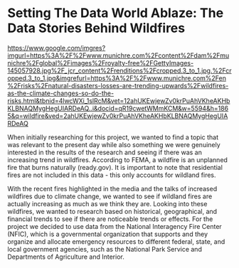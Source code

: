 # Setting The Data World Ablaze: The Data Stories Behind Wildfires

https://www.google.com/imgres?imgurl=https%3A%2F%2Fwww.munichre.com%2Fcontent%2Fdam%2Fmunichre%2Fglobal%2Fimages%2Froyalty-free%2FGettyImages-145057928.jpg%2F_jcr_content%2Frenditions%2Fcropped.3_to_1.jpg.%2Fcropped.3_to_1.jpg&imgrefurl=https%3A%2F%2Fwww.munichre.com%2Fen%2Frisks%2Fnatural-disasters-losses-are-trending-upwards%2Fwildfires-as-the-climate-changes-so-do-the-risks.html&tbnid=4lwcWXi_1slRcM&vet=12ahUKEwjewZv0krPuAhVKheAKHbKLBNAQMygHegUIARDeAQ..i&docid=qR19cwetWMmKCM&w=5594&h=1865&q=wildfire&ved=2ahUKEwjewZv0krPuAhVKheAKHbKLBNAQMygHegUIARDeAQ

When initially researching for this project, we wanted to find a topic that was relevant to the present day while also something we were genuinely interested in the results of the research and seeing if there was an increasing trend in wildfires.
According to FEMA, a wildfire is an unplanned fire that burns naturally (ready.gov). It is important to note that residential fires are not included in this data - this only accounts for wildland fires.


With the recent fires highlighted in the media and the talks of increased wildfires due to climate change, we wanted to see if wildland fires are actually increasing as much as we think they are.
Looking into these wildfires, we wanted to research based on historical, geographical, and financial trends to see if there are noticeable trends or effects.
For the project we decided to use data from the National Interagency Fire Center (NFIC), which is a governmental organization that supports and they organize and allocate emergency resources to different federal, state, and local government agencies, such as the National Park Service and Departments of Agriculture and Interior.
